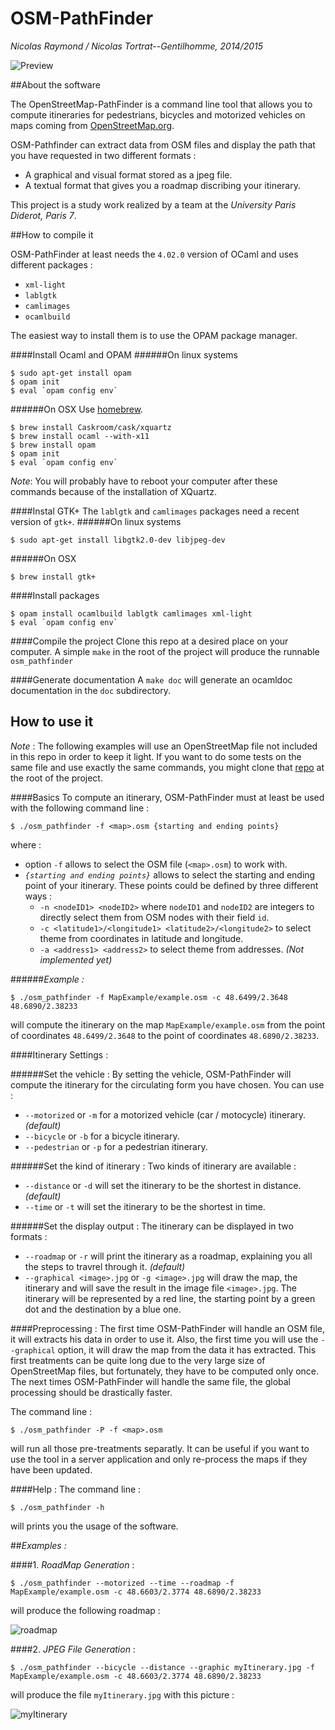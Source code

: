 OSM-PathFinder
==============
_Nicolas Raymond / Nicolas Tortrat--Gentilhomme, 2014/2015_

![Preview](/images/Preview.jpg)


##About the software

The OpenStreetMap-PathFinder is a command line tool that allows you to compute itineraries
for pedestrians, bicycles and motorized vehicles on maps coming from
[OpenStreetMap.org](https://www.openstreetmap.org/).

OSM-Pathfinder can extract data from OSM files and display the path that you have requested
in two different formats :
 - A graphical and visual format stored as a jpeg file.
 - A textual format that gives you a roadmap discribing your itinerary.

This project is a study work realized by a team at the _University Paris Diderot, Paris 7_.


##How to compile it

OSM-PathFinder at least needs the `4.02.0` version of OCaml and uses different packages :
 - `xml-light`
 - `lablgtk`
 - `camlimages` 
 - `ocamlbuild`

The easiest way to install them is to use the OPAM package manager.

####Install Ocaml and OPAM
######On linux systems
```
$ sudo apt-get install opam
$ opam init
$ eval `opam config env`
```
######On OSX
Use [homebrew](http://brew.sh/).
```
$ brew install Caskroom/cask/xquartz
$ brew install ocaml --with-x11
$ brew install opam
$ opam init
$ eval `opam config env`
```
*_Note_*: You will probably have to reboot your computer after these commands
because of the installation of XQuartz.

####Instal GTK+
The `lablgtk` and `camlimages` packages need a recent version of `gtk+`.
######On linux systems
```
$ sudo apt-get install libgtk2.0-dev libjpeg-dev
```
######On OSX
```
$ brew install gtk+
```


####Install packages
```
$ opam install ocamlbuild lablgtk camlimages xml-light
$ eval `opam config env`
```

####Compile the project
Clone this repo at a desired place on your computer.
A simple ` make ` in the root of the project will produce the runnable `osm_pathfinder`

####Generate documentation
A ` make doc ` will generate an ocamldoc documentation in the `doc` subdirectory.


## How to use it

*_Note_* : The following examples will use an OpenStreetMap file not included in this repo in order to keep
it light. If you want to do some tests on the same file and use exactly the same commands, you might
clone that [repo](https://github.com/PixelSpirit/MapExample) at the root of the project.

####Basics
To compute an itinerary, OSM-PathFinder must at least be used with the following command line :
```
$ ./osm_pathfinder -f <map>.osm {starting and ending points}
```
where :
 - option `-f` allows to select the OSM file (`<map>.osm`) to work with.
 - _`{starting and ending points}`_ allows to select the starting and ending point of your itinerary.
   These points could be defined by three different ways :
   - `-n <nodeID1> <nodeID2>` where `nodeID1` and `nodeID2` are integers to directly select them from
     OSM nodes with their field `id`.
   - `-c <latitude1>/<longitude1> <latitude2>/<longitude2>` to select theme from coordinates in latitude
     and longitude.
   - `-a <address1> <address2>` to select theme from addresses. _(Not implemented yet)_

######_Example :_
```
$ ./osm_pathfinder -f MapExample/example.osm -c 48.6499/2.3648 48.6890/2.38233
```
will compute the itinerary on the map `MapExample/example.osm` from the point of coordinates `48.6499/2.3648`
to the point of coordinates `48.6890/2.38233`.

####Itinerary Settings :

######Set the vehicle :
By setting the vehicle, OSM-PathFinder will compute the itinerary for the circulating form
you have chosen.
You can use :
 - `--motorized` or `-m` for a motorized vehicle (car / motocycle) itinerary. _(default)_
 - `--bicycle` or `-b` for a bicycle itinerary.
 - `--pedestrian` or `-p` for a pedestrian itinerary.
 
 
######Set the kind of itinerary :
Two kinds of itinerary are available :
 - `--distance` or `-d` will set the itinerary to be the shortest in distance. _(default)_
 - `--time` or `-t` will set the itinerary to be the shortest in time.

######Set the display output :
The itinerary can be displayed in two formats :
 - `--roadmap` or `-r` will print the itinerary as a roadmap, explaining you all the steps
   to travrel through it. _(default)_
 - `--graphical <image>.jpg` or `-g <image>.jpg` will draw the map, the itinerary and
   will save the result in the image file `<image>.jpg`. The itinerary will be represented
   by a red line, the starting point by a green dot and the destination by a blue one. 


####Preprocessing :
The first time OSM-PathFinder will handle an OSM file, it will extracts his data in order
to use it. Also, the first time you will use the `--graphical` option, it will draw the
map from the data it has extracted.
This first treatments can be quite long due to the very large size of OpenStreetMap files,
but fortunately, they have to be computed only once. The next times OSM-PathFinder will
handle the same file, the global processing should be drastically faster.

The command line :
```
$ ./osm_pathfinder -P -f <map>.osm
```
will run all those pre-treatments separatly. It can be useful if you want to use the tool in a server
application and only re-process the maps if they have been updated.

####Help :
The command line :
```
$ ./osm_pathfinder -h
```
will prints you the usage of the software.


##_Examples :_

####1. _RoadMap Generation_ :
```
$ ./osm_pathfinder --motorized --time --roadmap -f MapExample/example.osm -c 48.6603/2.3774 48.6890/2.38233
```
will produce the following roadmap :

![roadmap](/images/roadmap.png)

####2. _JPEG File Generation_ :
```
$ ./osm_pathfinder --bicycle --distance --graphic myItinerary.jpg -f MapExample/example.osm -c 48.6603/2.3774 48.6890/2.38233
```
will produce the file `myItinerary.jpg` with this picture :

![myItinerary](/images/myItinerary.jpg)



 


